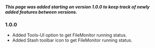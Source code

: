 ##### This page was added starting on version 1.0.0 to keep track of newly added features between versions.
### 1.0.0
- Added Tools-UI option to get FileMonitor running status.
- Added Stash toolbar icon to get FileMonitor running status.
